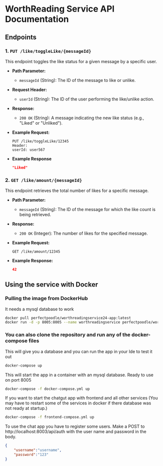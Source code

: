 # WorthReading Service API Documentation

## Endpoints

### 1. `PUT /like/toggleLike/{messageId}`
This endpoint toggles the like status for a given message by a specific user.

- **Path Parameter:**
  - `messageId` (String): The ID of the message to like or unlike.

- **Request Header:**
  - `userId` (String): The ID of the user performing the like/unlike action.

- **Response:**
  - `200 OK` (String): A message indicating the new like status (e.g., "Liked" or "Unliked").

- **Example Request:**

  ```http
  PUT /like/toggleLike/12345
  Header:
  userId: user567

- **Example Response**

  ```json
  "Liked"

### 2. `GET /like/amount/{messageId}`

This endpoint retrieves the total number of likes for a specific message.

- **Path Parameter:**
  - `messageId` (String): The ID of the message for which the like count is being retrieved.

- **Response:**
  - `200 OK` (Integer): The number of likes for the specified message.
 
- **Example Request:**

  ```http
  GET /like/amount/12345

- **Example Response:**

  ```json
  42

## Using the service with Docker

### Pulling the image from DockerHub

It needs a mysql database to work

  ```bash
  docker pull perfectpoodle/worthreadingservice24-app:latest
  docker run -d -p 8005:8005 --name worthreadingservice perfectpoodle/worthreadingservice24-app:latest
  ```

### You can also clone the repository and run any of the docker-compose files

This will give you a database and you can run the app in your Ide to test it out

  ```bash
  docker-compose up
  ```

This will start the app in a container with an mysql database. Ready to use on port 8005

  ```bash
  docker-compose -f docker-compose.yml up
  ```

If you want to start the chatgut app with frontend and all other services (You may have to restart some of the services in docker if there database was not ready at startup.)

  ```bash
  docker-compose -f frontend-compose.yml up
  ```

To use the chat app you have to register some users. Make a POST to http://localhost:8003/api/auth with the user name and password in the body.

  ```json
  {
      "username":"username",
      "password":"123"
  }
  ```
